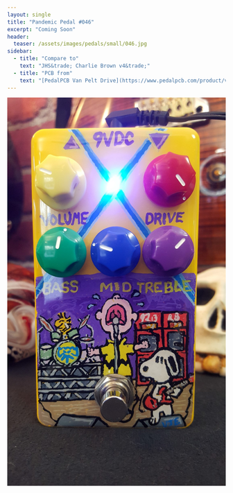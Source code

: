 ```yaml
---
layout: single
title: "Pandemic Pedal #046"
excerpt: "Coming Soon"
header:
  teaser: /assets/images/pedals/small/046.jpg
sidebar:
  - title: "Compare to"
    text: "JHS&trade; Charlie Brown v4&trade;"
  - title: "PCB from"
    text: "[PedalPCB Van Pelt Drive](https://www.pedalpcb.com/product/vanpelt/)"
---
```


![header](/assets/images/pedals/046.jpg)
